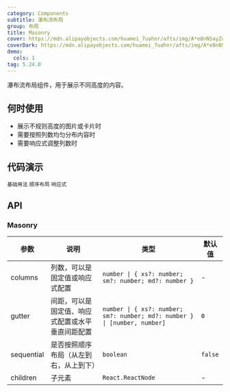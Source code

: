 ```yaml
---
category: Components
subtitle: 瀑布流布局
group: 布局
title: Masonry
cover: https://mdn.alipayobjects.com/huamei_7uahnr/afts/img/A*e8nNSayZcBMAAAAAAAAAAAAADrJ8AQ/original
coverDark: https://mdn.alipayobjects.com/huamei_7uahnr/afts/img/A*e8nNSayZcBMAAAAAAAAAAAAADrJ8AQ/original
demo:
  cols: 1
tag: 5.24.0
---
```


瀑布流布局组件，用于展示不同高度的内容。

## 何时使用

- 展示不规则高度的图片或卡片时
- 需要按照列数均匀分布内容时
- 需要响应式调整列数时

## 代码演示

<!-- prettier-ignore -->
<code src="./demo/basic.tsx">基础用法</code>
<code src="./demo/sequential.tsx">顺序布局</code>
<code src="./demo/responsive.tsx">响应式</code>

## API

### Masonry

| 参数 | 说明 | 类型 | 默认值 |
| --- | --- | --- | --- |
| columns | 列数，可以是固定值或响应式配置 | `number \| { xs?: number; sm?: number; md?: number }` | - |
| gutter | 间距，可以是固定值、响应式配置或水平垂直间距配置 | `number \| { xs?: number; sm?: number; md?: number } \| [number, number]` | `0` |
| sequential | 是否按照顺序布局（从左到右，从上到下） | `boolean` | `false` |
| children | 子元素 | `React.ReactNode` | - |
